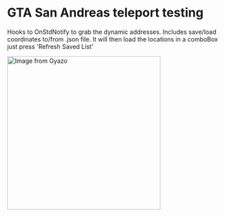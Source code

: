 # GTA San Andreas teleport testing

Hooks to OnStdNotify to grab the dynamic addresses. Includes save/load coordinates to/from .json file. It will then load the locations in a comboBox just press 'Refresh Saved List'


<a href="https://gyazo.com/c7671bd0fe5f392e45fafc7f18fe3448"><img src="https://i.gyazo.com/c7671bd0fe5f392e45fafc7f18fe3448.png" alt="Image from Gyazo" width="355"/></a>
